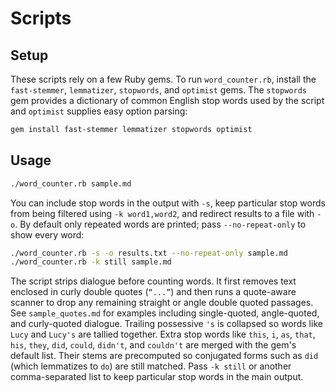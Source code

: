 # Scripts

## Setup

These scripts rely on a few Ruby gems. To run `word_counter.rb`, install the
`fast-stemmer`, `lemmatizer`, `stopwords`, and `optimist` gems. The
`stopwords` gem provides a dictionary of common English stop words used by the
script and `optimist` supplies easy option parsing:

```bash
gem install fast-stemmer lemmatizer stopwords optimist
```

## Usage

```bash
./word_counter.rb sample.md
```

You can include stop words in the output with `-s`, keep particular stop words
from being filtered using `-k word1,word2`, and redirect results to a file with
`-o`. By default only repeated words are printed; pass `--no-repeat-only` to
show every word:

```bash
./word_counter.rb -s -o results.txt --no-repeat-only sample.md
./word_counter.rb -k still sample.md
```

 The script strips dialogue before counting words. It first removes text
 enclosed in curly double quotes (`“...”`) and then runs a quote-aware scanner
 to drop any remaining straight or angle double quoted passages. See
 `sample_quotes.md` for examples including single-quoted, angle-quoted, and
 curly-quoted dialogue.
Trailing possessive `'s` is collapsed so words like `Lucy` and `Lucy's` are
tallied together. Extra stop words like `this`, `i`, `as`, `that`, `his`,
`they`, `did`, `could`, `didn't`, and `couldn't` are merged with the gem's
default list. Their stems are precomputed so conjugated forms such as `did`
(which lemmatizes to `do`) are still matched.
Pass `-k still` or another comma-separated list to keep particular stop words in
the main output.
